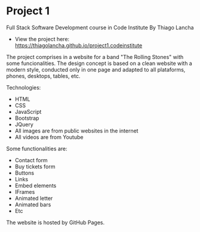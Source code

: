 # Project 1 
Full Stack Software Development course in Code Institute
By Thiago Lancha

- View the project here: https://thiagolancha.github.io/project1.codeinstitute


The project comprises in a website for a band "The Rolling Stones" with some funcionalities. 
The design concept is based on a clean website with a modern style, conducted only in one page and adapted to all plataforms, phones, desktops, tables, etc.

Technologies:
- HTML
- CSS
- JavaScript
- Bootstrap
- JQuery
- All images are from public websites in the internet
- All videos are from Youtube

Some functionalities are:
- Contact form
- Buy tickets form
- Buttons
- Links
- Embed elements
- IFrames
- Animated letter
- Animated bars
- Etc

The website is hosted by GitHub Pages.


